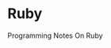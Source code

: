 # Ruby
Programming Notes On Ruby


<!-- 
#puts will create a new line

#prints prints will not create a new line      -->





<!-- puts "Hello World"
# its going to ignore this line
#when putting a hash tag in front of the line its called comment     -->


 <!-- In Ruby when you put a hashtag (#) in front it will make the current line a commment -->
 <!-- Also when using hashtags its great to use when decribing what you are doing or what does the line of code suppose to do explanation and such. This provides a way to break down the code so people can understand your code. -->